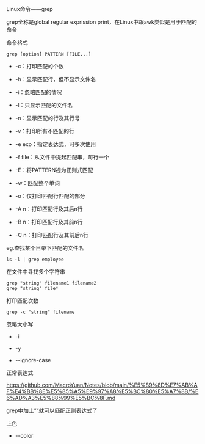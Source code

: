 Linux命令——grep

grep全称是global regular exprission print，在Linux中跟awk类似是用于匹配的命令

命令格式

```shell
grep [option] PATTERN [FILE...]
```

- -c：打印匹配的个数

- -h：显示匹配行，但不显示文件名

- -i：忽略匹配的情况

- -l：只显示匹配的文件名

- -n：显示匹配的行及其行号

- -v：打印所有不匹配的行

- -e exp：指定表达式，可多次使用

- -f file：从文件中提起匹配串，每行一个

- -E：将PATTERN视为正则式匹配

- -w：匹配整个单词

- -o：仅打印匹配行匹配的部分

- -A n：打印匹配行及其后n行

- -B n：打印匹配行及其前n行

- -C n：打印匹配行及其前后n行



eg.查找某个目录下匹配的文件名

```shell
ls -l | grep employee
```

在文件中寻找多个字符串

```shell
grep "string" filename1 filename2
grep "string" file*
```

打印匹配次数

```shell
grep -c "string" filename
```



忽略大小写

- -i

- -y

- --ignore-case



正常表达式

https://github.com/MacroYuan/Notes/blob/main/%E5%89%8D%E7%AB%AF%E4%BB%8E%E5%85%A5%E9%97%A8%E5%BC%80%E5%A7%8B/%E6%AD%A3%E5%88%99%E5%BC%8F.md

grep中加上”“就可以匹配正则表达式了



上色

- --color




